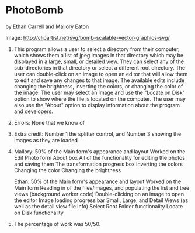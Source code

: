 # PhotoBomb
by Ethan Carrell and Mallory Eaton

Image:
http://clipartist.net/svg/bomb-scalable-vector-graphics-svg/

1. This program allows a user to select a directory from their computer, which shows them a list of jpeg images in that directory which may be 
	displayed in a large, small, or detailed view. They can select any of the sub-directories in that directory or select a different root 
	directory. The user can double-click on an image to open an editor that will allow them to edit and save any changes to that image. 
	The available edits include changing the brightness, inverting the colors, or changing the color of the image. The user may select an 
	image and use the "Locate on Disk" option to show where the file is located on the computer. The user may also use the "About"
	option to display information about the program and developers.
	
2. Errors: None that we know of

3. Extra credit: Number 1 the splitter control, and Number 3 showing the images as they are loaded

4. 
   Mallory:
	50% of the Main form's appearance and layout
	Worked on the Edit Photo form 
	About box
	All of the functionality for editing the photos and saving them
	The transformation progress box
	Inverting the colors
	Changing the color
	Changing the brightness

   Ethan: 
	50% of the Main form's appearance and layout
	Worked on the Main form
	Reading in of the files/images, and populating the list and tree views (background worker code)
	Double-clicking on an image to open the editor
	Image loading progress bar
	Small, Large, and Detail Views (as well as the detail view file info)
	Select Root Folder functionality
	Locate on Disk functionality
	
5. The percentage of work was 50/50.